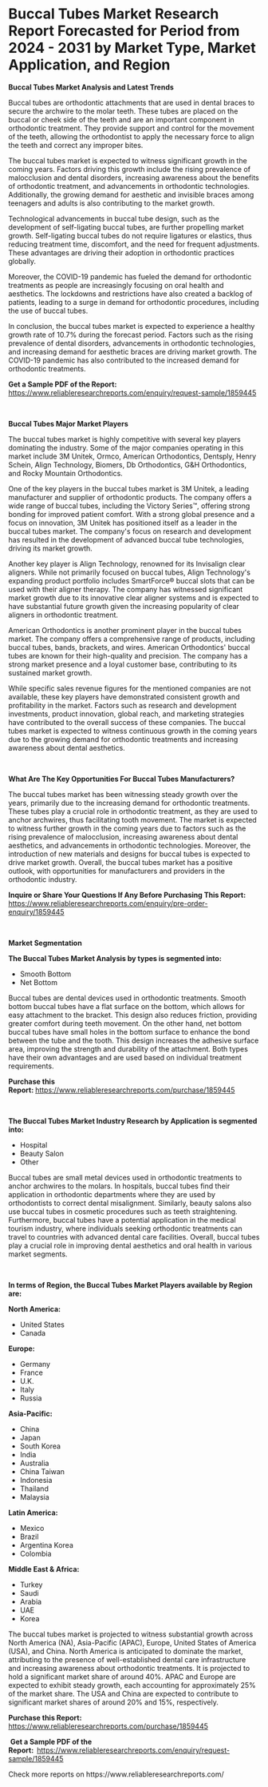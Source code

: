 <p><h1>Buccal Tubes Market Research Report Forecasted for Period from 2024 -  2031 by Market Type, Market Application, and Region</h1></p><p><strong>Buccal Tubes Market Analysis and Latest Trends</strong></p>
<p><p>Buccal tubes are orthodontic attachments that are used in dental braces to secure the archwire to the molar teeth. These tubes are placed on the buccal or cheek side of the teeth and are an important component in orthodontic treatment. They provide support and control for the movement of the teeth, allowing the orthodontist to apply the necessary force to align the teeth and correct any improper bites. </p><p>The buccal tubes market is expected to witness significant growth in the coming years. Factors driving this growth include the rising prevalence of malocclusion and dental disorders, increasing awareness about the benefits of orthodontic treatment, and advancements in orthodontic technologies. Additionally, the growing demand for aesthetic and invisible braces among teenagers and adults is also contributing to the market growth. </p><p>Technological advancements in buccal tube design, such as the development of self-ligating buccal tubes, are further propelling market growth. Self-ligating buccal tubes do not require ligatures or elastics, thus reducing treatment time, discomfort, and the need for frequent adjustments. These advantages are driving their adoption in orthodontic practices globally.</p><p>Moreover, the COVID-19 pandemic has fueled the demand for orthodontic treatments as people are increasingly focusing on oral health and aesthetics. The lockdowns and restrictions have also created a backlog of patients, leading to a surge in demand for orthodontic procedures, including the use of buccal tubes.</p><p>In conclusion, the buccal tubes market is expected to experience a healthy growth rate of 10.7% during the forecast period. Factors such as the rising prevalence of dental disorders, advancements in orthodontic technologies, and increasing demand for aesthetic braces are driving market growth. The COVID-19 pandemic has also contributed to the increased demand for orthodontic treatments.</p></p>
<p><strong>Get a Sample PDF of the Report:&nbsp;</strong> <a href="https://www.reliableresearchreports.com/enquiry/request-sample/1859445">https://www.reliableresearchreports.com/enquiry/request-sample/1859445</a></p>
<p>&nbsp;</p>
<p><strong>Buccal Tubes Major Market Players</strong></p>
<p><p>The buccal tubes market is highly competitive with several key players dominating the industry. Some of the major companies operating in this market include 3M Unitek, Ormco, American Orthodontics, Dentsply, Henry Schein, Align Technology, Biomers, Db Orthodontics, G&H Orthodontics, and Rocky Mountain Orthodontics.</p><p>One of the key players in the buccal tubes market is 3M Unitek, a leading manufacturer and supplier of orthodontic products. The company offers a wide range of buccal tubes, including the Victory Series™, offering strong bonding for improved patient comfort. With a strong global presence and a focus on innovation, 3M Unitek has positioned itself as a leader in the buccal tubes market. The company's focus on research and development has resulted in the development of advanced buccal tube technologies, driving its market growth.</p><p>Another key player is Align Technology, renowned for its Invisalign clear aligners. While not primarily focused on buccal tubes, Align Technology's expanding product portfolio includes SmartForce® buccal slots that can be used with their aligner therapy. The company has witnessed significant market growth due to its innovative clear aligner systems and is expected to have substantial future growth given the increasing popularity of clear aligners in orthodontic treatment.</p><p>American Orthodontics is another prominent player in the buccal tubes market. The company offers a comprehensive range of products, including buccal tubes, bands, brackets, and wires. American Orthodontics' buccal tubes are known for their high-quality and precision. The company has a strong market presence and a loyal customer base, contributing to its sustained market growth.</p><p>While specific sales revenue figures for the mentioned companies are not available, these key players have demonstrated consistent growth and profitability in the market. Factors such as research and development investments, product innovation, global reach, and marketing strategies have contributed to the overall success of these companies. The buccal tubes market is expected to witness continuous growth in the coming years due to the growing demand for orthodontic treatments and increasing awareness about dental aesthetics.</p></p>
<p>&nbsp;</p>
<p><strong>What Are The Key Opportunities For Buccal Tubes Manufacturers?</strong></p>
<p><p>The buccal tubes market has been witnessing steady growth over the years, primarily due to the increasing demand for orthodontic treatments. These tubes play a crucial role in orthodontic treatment, as they are used to anchor archwires, thus facilitating tooth movement. The market is expected to witness further growth in the coming years due to factors such as the rising prevalence of malocclusion, increasing awareness about dental aesthetics, and advancements in orthodontic technologies. Moreover, the introduction of new materials and designs for buccal tubes is expected to drive market growth. Overall, the buccal tubes market has a positive outlook, with opportunities for manufacturers and providers in the orthodontic industry.</p></p>
<p><strong>Inquire or Share Your Questions If Any Before Purchasing This Report:</strong> <a href="https://www.reliableresearchreports.com/enquiry/pre-order-enquiry/1859445">https://www.reliableresearchreports.com/enquiry/pre-order-enquiry/1859445</a></p>
<p>&nbsp;</p>
<p><strong>Market Segmentation</strong></p>
<p><strong>The Buccal Tubes Market Analysis by types is segmented into:</strong></p>
<p><ul><li>Smooth Bottom</li><li>Net Bottom</li></ul></p>
<p><p>Buccal tubes are dental devices used in orthodontic treatments. Smooth bottom buccal tubes have a flat surface on the bottom, which allows for easy attachment to the bracket. This design also reduces friction, providing greater comfort during teeth movement. On the other hand, net bottom buccal tubes have small holes in the bottom surface to enhance the bond between the tube and the tooth. This design increases the adhesive surface area, improving the strength and durability of the attachment. Both types have their own advantages and are used based on individual treatment requirements.</p></p>
<p><strong>Purchase this Report:&nbsp;</strong><a href="https://www.reliableresearchreports.com/purchase/1859445">https://www.reliableresearchreports.com/purchase/1859445</a></p>
<p>&nbsp;</p>
<p><strong>The Buccal Tubes Market Industry Research by Application is segmented into:</strong></p>
<p><ul><li>Hospital</li><li>Beauty Salon</li><li>Other</li></ul></p>
<p><p>Buccal tubes are small metal devices used in orthodontic treatments to anchor archwires to the molars. In hospitals, buccal tubes find their application in orthodontic departments where they are used by orthodontists to correct dental misalignment. Similarly, beauty salons also use buccal tubes in cosmetic procedures such as teeth straightening. Furthermore, buccal tubes have a potential application in the medical tourism industry, where individuals seeking orthodontic treatments can travel to countries with advanced dental care facilities. Overall, buccal tubes play a crucial role in improving dental aesthetics and oral health in various market segments.</p></p>
<p>&nbsp;</p>
<p><strong>In terms of Region, the Buccal Tubes Market Players available by Region are:</strong></p>
<p>
    <p> <strong> North America: </strong>
        <ul>
            <li>United States</li>
            <li>Canada</li>
        </ul>
        </p> 
    <p> <strong> Europe: </strong>
        <ul>
            <li>Germany</li>
            <li>France</li>
            <li>U.K.</li>
            <li>Italy</li>
            <li>Russia</li>
        </ul>
        </p> 
    <p> <strong> Asia-Pacific: </strong>
        <ul>
            <li>China</li>
            <li>Japan</li>
            <li>South Korea</li>
            <li>India</li>
            <li>Australia</li>
            <li>China Taiwan</li>
            <li>Indonesia</li>
            <li>Thailand</li>
            <li>Malaysia</li>
        </ul>
        </p> 
    <p> <strong> Latin America: </strong>
        <ul>
            <li>Mexico</li>
            <li>Brazil</li>
            <li>Argentina Korea</li>
            <li>Colombia</li>
        </ul>
        </p> 
    <p> <strong> Middle East & Africa: </strong>
        <ul>
            <li>Turkey</li>
            <li>Saudi</li>
            <li>Arabia</li>
            <li>UAE</li>
            <li>Korea</li>
        </ul>
    </p>
    </p>
<p><p>The buccal tubes market is projected to witness substantial growth across North America (NA), Asia-Pacific (APAC), Europe, United States of America (USA), and China. North America is anticipated to dominate the market, attributing to the presence of well-established dental care infrastructure and increasing awareness about orthodontic treatments. It is projected to hold a significant market share of around 40%. APAC and Europe are expected to exhibit steady growth, each accounting for approximately 25% of the market share. The USA and China are expected to contribute to significant market shares of around 20% and 15%, respectively.</p></p>
<p><strong>Purchase this Report: </strong><a href="https://www.reliableresearchreports.com/purchase/1859445">https://www.reliableresearchreports.com/purchase/1859445</a></p>
<p>&nbsp;<strong>Get a Sample PDF of the Report:&nbsp;&nbsp;</strong><a href="https://www.reliableresearchreports.com/enquiry/request-sample/1859445">https://www.reliableresearchreports.com/enquiry/request-sample/1859445</a></p>
<p><strong></strong></p>
<p>Check more reports on https://www.reliableresearchreports.com/</p>